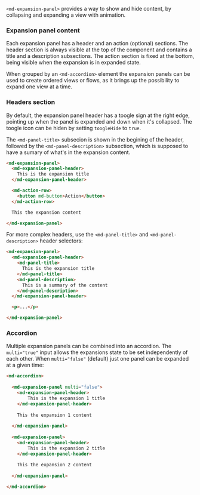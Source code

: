 `<md-expansion-panel>` provides a way to show and hide content, by collapsing and expanding a view with animation.

<!-- example(expansion-overview) -->

### Expansion panel content

Each expansion panel has a header and an action (optional) sections. The header section is always visible at the top of the component and contains a title and a description subsections. The action section is fixed at the bottom, being visible when the expansion is in expanded state.

When grouped by an `<md-accordion>` element the expansion panels can be used to create ordered views or flows, as it brings up the possibility to expand one view at a time.

### Headers section

By default, the expansion panel header has a toogle sign at the right edge, pointing up when the panel is expanded and down when it's collapsed. The toogle icon can be hiden by setting `toogleHide` to `true`. 

The `<md-panel-title>` subsecion is shown in the begining of the header, followed by the `<md-panel-description>` subsection, which is supposed to have a sumary of what's in the expansion content.

```html
<md-expansion-panel>
  <md-expansion-panel-header>
    This is the expansion title
  </md-expansion-panel-header>

  <md-action-row>
    <button md-button>Action</button>
  </md-action-row>

  This the expansion content

</md-expansion-panel>
```

For more complex headers, use the `<md-panel-title>` and `<md-panel-description>` header selectors:

```html
<md-expansion-panel>
  <md-expansion-panel-header>
    <md-panel-title>
      This is the expansion title
    </md-panel-title>
    <md-panel-description>
      This is a summary of the content
    </md-panel-description>
  </md-expansion-panel-header>

  <p>...</p>

</md-expansion-panel>
```

### Accordion

Multiple expansion panels can be combined into an accordion. The `multi="true"` input allows the expansions state to be set independently of each other. When `multi="false"` (default) just one panel can be expanded at a given time:

```html
<md-accordion>
  
  <md-expansion-panel multi="false">
    <md-expansion-panel-header>
        This is the expansion 1 title
    </md-expansion-panel-header>
    
    This the expansion 1 content
    
  </md-expansion-panel>
  
  <md-expansion-panel>
    <md-expansion-panel-header>
        This is the expansion 2 title
    </md-expansion-panel-header>
    
    This the expansion 2 content
    
  </md-expansion-panel>

</md-accordion>
```

